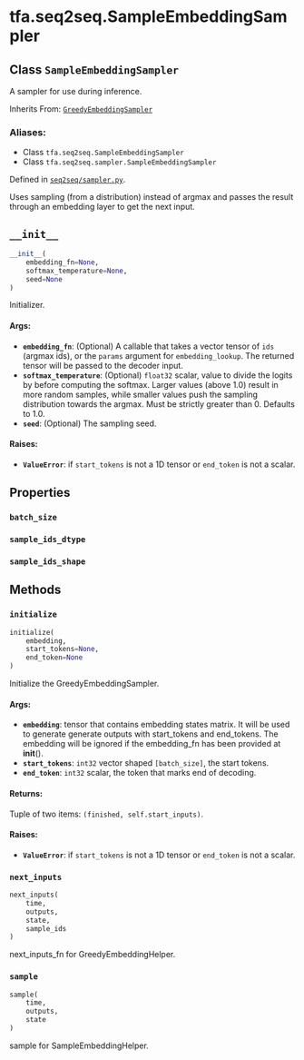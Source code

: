 <div itemscope itemtype="http://developers.google.com/ReferenceObject">
<meta itemprop="name" content="tfa.seq2seq.SampleEmbeddingSampler" />
<meta itemprop="path" content="Stable" />
<meta itemprop="property" content="batch_size"/>
<meta itemprop="property" content="sample_ids_dtype"/>
<meta itemprop="property" content="sample_ids_shape"/>
<meta itemprop="property" content="__init__"/>
<meta itemprop="property" content="initialize"/>
<meta itemprop="property" content="next_inputs"/>
<meta itemprop="property" content="sample"/>
</div>

# tfa.seq2seq.SampleEmbeddingSampler

## Class `SampleEmbeddingSampler`

A sampler for use during inference.

Inherits From: [`GreedyEmbeddingSampler`](../../tfa/seq2seq/GreedyEmbeddingSampler.md)

### Aliases:

* Class `tfa.seq2seq.SampleEmbeddingSampler`
* Class `tfa.seq2seq.sampler.SampleEmbeddingSampler`



Defined in [`seq2seq/sampler.py`](https://github.com/tensorflow/addons/tree/0.4-release/tensorflow_addons/seq2seq/sampler.py).

<!-- Placeholder for "Used in" -->

Uses sampling (from a distribution) instead of argmax and passes the
result through an embedding layer to get the next input.

<h2 id="__init__"><code>__init__</code></h2>

``` python
__init__(
    embedding_fn=None,
    softmax_temperature=None,
    seed=None
)
```

Initializer.


#### Args:


* <b>`embedding_fn`</b>: (Optional) A callable that takes a vector tensor of
  `ids` (argmax ids), or the `params` argument for
  `embedding_lookup`. The returned tensor will be passed to the
  decoder input.
* <b>`softmax_temperature`</b>: (Optional) `float32` scalar, value to divide the
  logits by before computing the softmax. Larger values (above 1.0)
  result in more random samples, while smaller values push the
  sampling distribution towards the argmax. Must be strictly greater
  than 0. Defaults to 1.0.
* <b>`seed`</b>: (Optional) The sampling seed.


#### Raises:


* <b>`ValueError`</b>: if `start_tokens` is not a 1D tensor or `end_token` is
  not a scalar.



## Properties

<h3 id="batch_size"><code>batch_size</code></h3>




<h3 id="sample_ids_dtype"><code>sample_ids_dtype</code></h3>




<h3 id="sample_ids_shape"><code>sample_ids_shape</code></h3>






## Methods

<h3 id="initialize"><code>initialize</code></h3>

``` python
initialize(
    embedding,
    start_tokens=None,
    end_token=None
)
```

Initialize the GreedyEmbeddingSampler.


#### Args:


* <b>`embedding`</b>: tensor that contains embedding states matrix. It will be
  used to generate generate outputs with start_tokens and end_tokens.
  The embedding will be ignored if the embedding_fn has been provided
  at __init__().
* <b>`start_tokens`</b>: `int32` vector shaped `[batch_size]`, the start tokens.
* <b>`end_token`</b>: `int32` scalar, the token that marks end of decoding.


#### Returns:

Tuple of two items: `(finished, self.start_inputs)`.


#### Raises:


* <b>`ValueError`</b>: if `start_tokens` is not a 1D tensor or `end_token` is
  not a scalar.

<h3 id="next_inputs"><code>next_inputs</code></h3>

``` python
next_inputs(
    time,
    outputs,
    state,
    sample_ids
)
```

next_inputs_fn for GreedyEmbeddingHelper.


<h3 id="sample"><code>sample</code></h3>

``` python
sample(
    time,
    outputs,
    state
)
```

sample for SampleEmbeddingHelper.




